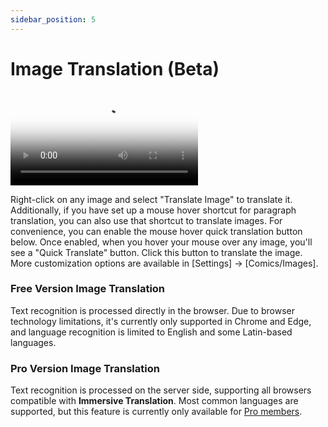 ```yaml
---
sidebar_position: 5
---
```


# Image Translation (Beta)

<video
  controls
  poster="https://s.immersivetranslate.com/static/extension/images/image_tansalte_intro-qkKVLH.png"
  src="https://s.immersivetranslate.com/assets/r2-uploads/image_trabslate_zh-m4e2UQzQZGiM7cHr.mp4"
/>

Right-click on any image and select "Translate Image" to translate it. Additionally, if you have set up a mouse hover shortcut for paragraph translation, you can also use that shortcut to translate images. For convenience, you can enable the mouse hover quick translation button below. Once enabled, when you hover your mouse over any image, you'll see a "Quick Translate" button. Click this button to translate the image. More customization options are available in [Settings] -> [Comics/Images].

### Free Version Image Translation

Text recognition is processed directly in the browser. Due to browser technology limitations, it's currently only supported in Chrome and Edge, and language recognition is limited to English and some Latin-based languages.

### Pro Version Image Translation

Text recognition is processed on the server side, supporting all browsers compatible with **Immersive Translation**. Most common languages are supported, but this feature is currently only available for [Pro members](https://immersivetranslate.com/auth/pricing/?utm_source=officialSite&utm_medium=usageDoc&utm_campaign=usageDocImage).
